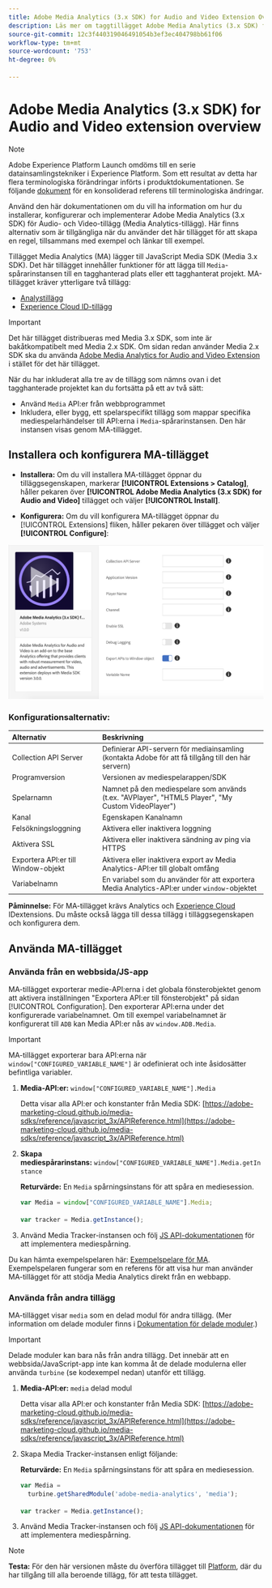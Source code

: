 ```yaml
---
title: Adobe Media Analytics (3.x SDK) for Audio and Video Extension Overview
description: Läs mer om taggtillägget Adobe Media Analytics (3.x SDK) för ljud och video i Adobe Experience Platform.
source-git-commit: 12c3f440319046491054b3ef3ec404798bb61f06
workflow-type: tm+mt
source-wordcount: '753'
ht-degree: 0%

---
```


# Adobe Media Analytics (3.x SDK) for Audio and Video extension overview

>[!NOTE]
>
>Adobe Experience Platform Launch omdöms till en serie datainsamlingstekniker i Experience Platform. Som ett resultat av detta har flera terminologiska förändringar införts i produktdokumentationen. Se följande [dokument](../../../term-updates.md) för en konsoliderad referens till terminologiska ändringar.

Använd den här dokumentationen om du vill ha information om hur du installerar, konfigurerar och implementerar Adobe Media Analytics (3.x SDK) för Audio- och Video-tillägg (Media Analytics-tillägg). Här finns alternativ som är tillgängliga när du använder det här tillägget för att skapa en regel, tillsammans med exempel och länkar till exempel.

Tillägget Media Analytics (MA) lägger till JavaScript Media SDK (Media 3.x SDK). Det här tillägget innehåller funktioner för att lägga till `Media`-spårarinstansen till en tagghanterad plats eller ett tagghanterat projekt. MA-tillägget kräver ytterligare två tillägg:

* [Analystillägg](../analytics/overview.md)
* [Experience Cloud ID-tillägg](../id-service/overview.md)

>[!IMPORTANT]
>
>Det här tillägget distribueras med Media 3.x SDK, som inte är bakåtkompatibelt med Media 2.x SDK. Om sidan redan använder Media 2.x SDK ska du använda [Adobe Media Analytics for Audio and Video Extension](../media-analytics/overview.md) i stället för det här tillägget.

När du har inkluderat alla tre av de tillägg som nämns ovan i det tagghanterade projektet kan du fortsätta på ett av två sätt:

* Använd `Media` API:er från webbprogrammet
* Inkludera, eller bygg, ett spelarspecifikt tillägg som mappar specifika mediespelarhändelser till API:erna i `Media`-spårarinstansen. Den här instansen visas genom MA-tillägget.

## Installera och konfigurera MA-tillägget

* **Installera:** Om du vill installera MA-tillägget öppnar du tilläggsegenskapen, markerar  **[!UICONTROL Extensions > Catalog]**, håller pekaren över  **[!UICONTROL Adobe Media Analytics (3.x SDK) for Audio and Video]** tillägget och väljer  **[!UICONTROL Install]**.

* **Konfigurera:** Om du vill konfigurera MA-tillägget öppnar du  [!UICONTROL Extensions] fliken, håller pekaren över tillägget och väljer  **[!UICONTROL Configure]**:

![Konfiguration av MA-tillägg](../../../images/ext-ma-config.png)

### Konfigurationsalternativ:

| Alternativ | Beskrivning |
| :--- | :--- |
| Collection API Server | Definierar API-servern för mediainsamling (kontakta Adobe för att få tillgång till den här servern) |
| Programversion | Versionen av mediespelarappen/SDK |
| Spelarnamn | Namnet på den mediespelare som används (t.ex. &quot;AVPlayer&quot;, &quot;HTML5 Player&quot;, &quot;My Custom VideoPlayer&quot;) |
| Kanal | Egenskapen Kanalnamn |
| Felsökningsloggning | Aktivera eller inaktivera loggning |
| Aktivera SSL | Aktivera eller inaktivera sändning av ping via HTTPS |
| Exportera API:er till Window-objekt | Aktivera eller inaktivera export av Media Analytics-API:er till globalt omfång |
| Variabelnamn | En variabel som du använder för att exportera Media Analytics-API:er under `window`-objektet |

**Påminnelse:** För MA-tillägget krävs  [](../analytics/overview.md) Analytics och  [Experience Cloud ](../id-service/overview.md) IDextensions. Du måste också lägga till dessa tillägg i tilläggsegenskapen och konfigurera dem.

## Använda MA-tillägget

### Använda från en webbsida/JS-app

MA-tillägget exporterar medie-API:erna i det globala fönsterobjektet genom att aktivera inställningen &quot;Exportera API:er till fönsterobjekt&quot; på sidan [!UICONTROL Configuration]. Den exporterar API:erna under det konfigurerade variabelnamnet. Om till exempel variabelnamnet är konfigurerat till `ADB` kan Media API:er nås av `window.ADB.Media`.

>[!IMPORTANT]
>
>MA-tillägget exporterar bara API:erna när `window["CONFIGURED_VARIABLE_NAME"]` är odefinierat och inte åsidosätter befintliga variabler.

1. **Media-API:er:** `window["CONFIGURED_VARIABLE_NAME"].Media`

   Detta visar alla API:er och konstanter från Media SDK: [https://adobe-marketing-cloud.github.io/media-sdks/reference/javascript_3x/APIReference.html](https://adobe-marketing-cloud.github.io/media-sdks/reference/javascript_3x/APIReference.html)

1. **Skapa mediespårarinstans:** `window["CONFIGURED_VARIABLE_NAME"].Media.getInstance`

   **Returvärde:** En  `Media` spårningsinstans för att spåra en mediesession.

   ```javascript
   var Media = window["CONFIGURED_VARIABLE_NAME"].Media;
   
   var tracker = Media.getInstance();
   ```

1. Använd Media Tracker-instansen och följ [JS API-dokumentationen](https://adobe-marketing-cloud.github.io/media-sdks/reference/javascript_3x/index.html) för att implementera mediespårning.

Du kan hämta exempelspelaren här: [Exempelspelare för MA](https://github.com/Adobe-Marketing-Cloud/media-sdks/tree/master/samples/launch/js/3.x). Exempelspelaren fungerar som en referens för att visa hur man använder MA-tillägget för att stödja Media Analytics direkt från en webbapp.


### Använda från andra tillägg

MA-tillägget visar `media` som en delad modul för andra tillägg. (Mer information om delade moduler finns i [Dokumentation för delade moduler](https://developer.adobelaunch.com/extensions/shared_modules/).)

>[!IMPORTANT]
>
>Delade moduler kan bara nås från andra tillägg. Det innebär att en webbsida/JavaScript-app inte kan komma åt de delade modulerna eller använda `turbine` (se kodexempel nedan) utanför ett tillägg.

1. **Media-API:er:** `media` delad modul

   Detta visar alla API:er och konstanter från Media SDK: [https://adobe-marketing-cloud.github.io/media-sdks/reference/javascript_3x/APIReference.html](https://adobe-marketing-cloud.github.io/media-sdks/reference/javascript_3x/APIReference.html)

1. Skapa Media Tracker-instansen enligt följande:

   **Returvärde:** En  `Media` spårningsinstans för att spåra en mediesession.

   ```javascript
   var Media =
     turbine.getSharedModule('adobe-media-analytics', 'media');
   
   var tracker = Media.getInstance();
   ```

1. Använd Media Tracker-instansen och följ [JS API-dokumentationen](https://adobe-marketing-cloud.github.io/media-sdks/reference/javascript_3x/index.html) för att implementera mediespårning.

>[!NOTE]
>
>**Testa:** För den här versionen måste du överföra tillägget till  [Platform](../../../extension-dev/submit/upload-and-test.md), där du har tillgång till alla beroende tillägg, för att testa tillägget.
